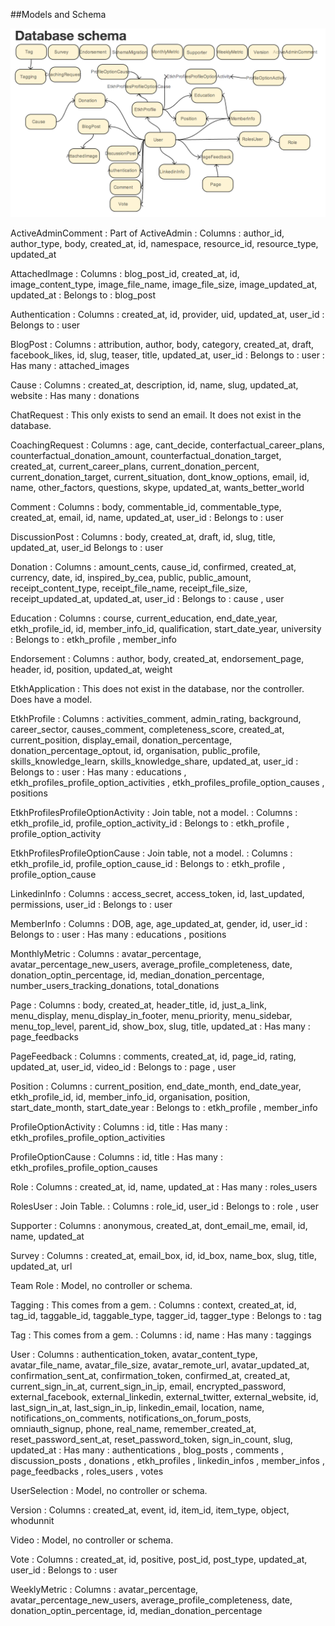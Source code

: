 ##Models and Schema

![DB Schema](schema.png)

ActiveAdminComment
: Part of ActiveAdmin
: Columns : author_id, author_type, body, created_at, id, namespace, resource_id, resource_type, updated_at

AttachedImage
: Columns : blog_post_id, created_at, id, image_content_type,
image_file_name, image_file_size, image_updated_at, updated_at
: Belongs to : blog_post

Authentication
: Columns : created_at, id, provider, uid, updated_at, user_id
: Belongs to : user

BlogPost
: Columns : attribution, author, body, category, created_at, draft, facebook_likes, id, slug, teaser, title, updated_at, user_id
: Belongs to : user
: Has many : attached_images

Cause
: Columns : created_at, description, id, name, slug, updated_at, website
: Has many : donations

ChatRequest
: This only exists to send an email.  It does not exist in the database.

CoachingRequest
: Columns : age, cant_decide, conterfactual_career_plans, counterfactual_donation_amount, counterfactual_donation_target, created_at, current_career_plans, current_donation_percent, current_donation_target, current_situation, dont_know_options, email, id, name, other_factors, questions, skype, updated_at, wants_better_world

Comment
: Columns : body, commentable_id, commentable_type, created_at, email, id, name, updated_at, user_id
: Belongs to : user

DiscussionPost
: Columns : body, created_at, draft, id, slug, title, updated_at, user_id
Belongs to : user

Donation
: Columns : amount_cents, cause_id, confirmed, created_at, currency, date, id, inspired_by_cea, public, public_amount, receipt_content_type, receipt_file_name, receipt_file_size, receipt_updated_at, updated_at, user_id
: Belongs to : cause , user

Education
: Columns : course, current_education, end_date_year, etkh_profile_id, id, member_info_id, qualification, start_date_year, university
: Belongs to : etkh_profile , member_info

Endorsement
: Columns : author, body, created_at, endorsement_page, header, id, position, updated_at, weight

EtkhApplication
: This does not exist in the database, nor the controller.  Does have a
model.

EtkhProfile
: Columns : activities_comment, admin_rating, background, career_sector, causes_comment, completeness_score, created_at, current_position, display_email, donation_percentage, donation_percentage_optout, id, organisation, public_profile, skills_knowledge_learn, skills_knowledge_share, updated_at, user_id
: Belongs to : user
: Has many : educations , etkh_profiles_profile_option_activities , etkh_profiles_profile_option_causes , positions

EtkhProfilesProfileOptionActivity
: Join table, not a model.
: Columns : etkh_profile_id, profile_option_activity_id
: Belongs to : etkh_profile , profile_option_activity

EtkhProfilesProfileOptionCause
: Join table, not a model.
: Columns : etkh_profile_id, profile_option_cause_id
: Belongs to : etkh_profile , profile_option_cause

LinkedinInfo
: Columns : access_secret, access_token, id, last_updated, permissions, user_id
: Belongs to : user

MemberInfo
: Columns : DOB, age, age_updated_at, gender, id, user_id
: Belongs to : user
: Has many : educations , positions

MonthlyMetric
: Columns : avatar_percentage, avatar_percentage_new_users, average_profile_completeness, date, donation_optin_percentage, id, median_donation_percentage, number_users_tracking_donations, total_donations

Page
: Columns : body, created_at, header_title, id, just_a_link, menu_display, menu_display_in_footer, menu_priority, menu_sidebar, menu_top_level, parent_id, show_box, slug, title, updated_at
: Has many : page_feedbacks

PageFeedback
: Columns : comments, created_at, id, page_id, rating, updated_at, user_id, video_id
: Belongs to : page , user

Position
: Columns : current_position, end_date_month, end_date_year, etkh_profile_id, id, member_info_id, organisation, position, start_date_month, start_date_year
: Belongs to : etkh_profile , member_info

ProfileOptionActivity
: Columns : id, title
: Has many : etkh_profiles_profile_option_activities

ProfileOptionCause
: Columns : id, title
: Has many : etkh_profiles_profile_option_causes

Role
: Columns : created_at, id, name, updated_at
: Has many : roles_users

RolesUser
: Join Table.
: Columns : role_id, user_id
: Belongs to : role , user

Supporter
: Columns : anonymous, created_at, dont_email_me, email, id, name, updated_at

Survey
: Columns : created_at, email_box, id, id_box, name_box, slug, title, updated_at, url

Team Role
: Model, no controller or schema.

Tagging
: This comes from a gem.
: Columns : context, created_at, id, tag_id, taggable_id, taggable_type, tagger_id, tagger_type
: Belongs to : tag

Tag
: This comes from a gem.
: Columns : id, name
: Has many : taggings

User
: Columns : authentication_token, avatar_content_type, avatar_file_name, avatar_file_size, avatar_remote_url, avatar_updated_at, confirmation_sent_at, confirmation_token, confirmed_at, created_at, current_sign_in_at, current_sign_in_ip, email, encrypted_password, external_facebook, external_linkedin, external_twitter, external_website, id, last_sign_in_at, last_sign_in_ip, linkedin_email, location, name, notifications_on_comments, notifications_on_forum_posts, omniauth_signup, phone, real_name, remember_created_at, reset_password_sent_at, reset_password_token, sign_in_count, slug, updated_at
: Has many : authentications , blog_posts , comments , discussion_posts , donations , etkh_profiles , linkedin_infos , member_infos , page_feedbacks , roles_users , votes

UserSelection
: Model, no controller or schema.

Version
: Columns : created_at, event, id, item_id, item_type, object, whodunnit

Video
: Model, no controller or schema.

Vote
: Columns : created_at, id, positive, post_id, post_type, updated_at, user_id
: Belongs to : user

WeeklyMetric
: Columns : avatar_percentage, avatar_percentage_new_users,
average_profile_completeness, date, donation_optin_percentage, id,
median_donation_percentage

